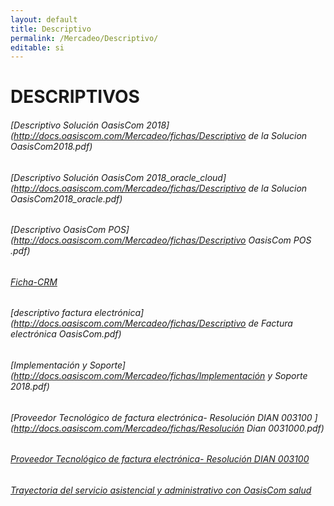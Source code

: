 ```yaml
---
layout: default
title: Descriptivo
permalink: /Mercadeo/Descriptivo/
editable: si
---
```


# DESCRIPTIVOS

###### [Descriptivo Solución OasisCom 2018](http://docs.oasiscom.com/Mercadeo/fichas/Descriptivo de la Solucion OasisCom2018.pdf)
###### [Descriptivo Solución OasisCom 2018_oracle_cloud](http://docs.oasiscom.com/Mercadeo/fichas/Descriptivo de la Solucion OasisCom2018_oracle.pdf)
###### [Descriptivo OasisCom POS](http://docs.oasiscom.com/Mercadeo/fichas/Descriptivo OasisCom POS .pdf)

###### [Ficha-CRM](http://docs.oasiscom.com/Mercadeo/fichas/CRM-ficha.pdf)
###### [descriptivo factura electrónica](http://docs.oasiscom.com/Mercadeo/fichas/Descriptivo de Factura electrónica OasisCom.pdf)
###### [Implementación y Soporte](http://docs.oasiscom.com/Mercadeo/fichas/Implementación y Soporte 2018.pdf)
###### [Proveedor Tecnológico de factura electrónica- Resolución DIAN 003100 ](http://docs.oasiscom.com/Mercadeo/fichas/Resolución Dian 0031000.pdf)
###### [Proveedor Tecnológico de factura electrónica- Resolución DIAN 003100 ](http://docs.oasiscom.com/Mercadeo/fichas/Preguntas-Frecuentes-de-factura-Electronica.pdf)
###### [Trayectoria del servicio asistencial y administrativo con OasisCom salud ](http://docs.oasiscom.com/Mercadeo/fichas/trayectoria-del-servicio-asistencial-y-administrativo-con-OasisCom10.png)


